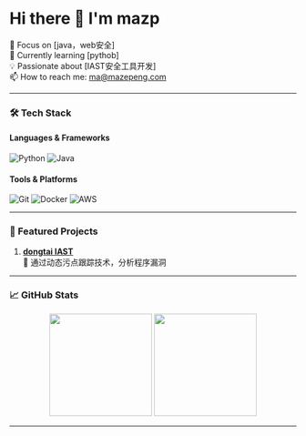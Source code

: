 # Hi there 👋 I'm mazp

🎯 Focus on [java，web安全]  
🌱 Currently learning [pythob]  
💡 Passionate about [IAST安全工具开发]  
📫 How to reach me: ma@mazepeng.com

---

### 🛠️ Tech Stack

#### Languages & Frameworks
![Python](https://img.shields.io/badge/-Python-3776AB?logo=python&logoColor=white)
![Java](https://img.shields.io/badge/-Java-F7DF1E?logo=Java&logoColor=black)


#### Tools & Platforms
![Git](https://img.shields.io/badge/-Git-F05032?logo=git&logoColor=white)
![Docker](https://img.shields.io/badge/-Docker-2496ED?logo=docker&logoColor=white)
![AWS](https://img.shields.io/badge/-AWS-232F3E?logo=amazon-aws)

---

### 🚀 Featured Projects

1. **[dongtai IAST]([项目链接](https://github.com/HXSecurity/DongTai-agent-java))**  
   📝 通过动态污点跟踪技术，分析程序漏洞
---

### 📈 GitHub Stats

<div align="center">
  <img height="180em" src="https://github-readme-stats.vercel.app/api?username=15911075183ma&show_icons=true&theme=radical" />
  <img height="180em" src="https://github-readme-stats.vercel.app/api/top-langs/?username=15911075183ma&layout=compact&theme=radical" />
</div>

---
